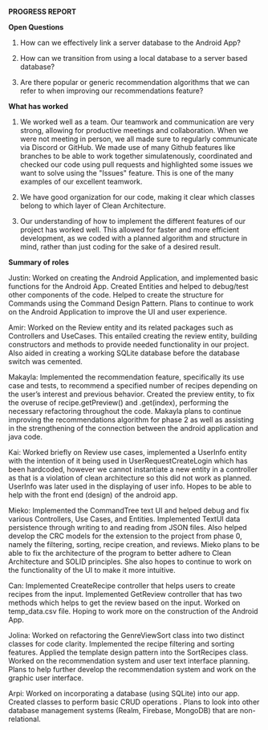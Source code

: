 **PROGRESS REPORT**

**Open Questions**

1) How can we effectively link a server database to the Android App?

2) How can we transition from using a local database to a server based database?

3) Are there popular or generic recommendation algorithms that we can refer to when improving our recommendations feature?

**What has worked**

1) We worked well as a team. Our teamwork and communication are very strong, allowing for productive meetings and collaboration. When we were not meeting in person, we all made sure to regularly communicate via Discord or GitHub. We made use of many Github features like branches to be able to work together simulatenously, coordinated and checked our code using pull requests and highlighted some issues we want to solve using the "Issues" feature. This is one of the many examples of our excellent teamwork.

2) We have good organization for our code, making it clear which classes belong to which layer of Clean Architecture.

3) Our understanding of how to implement the different features of our project has worked well. This allowed for faster and more efficient development, as we coded with a planned algorithm and structure in mind, rather than just coding for the sake of a desired result.

**Summary of roles**

Justin:
Worked on creating the Android Application, and implemented basic functions for the Android App. Created Entities and helped to debug/test other components of the code. Helped to create the structure for Commands using the Command Design Pattern. Plans to continue to work on the Android Application to improve the UI and user experience.

Amir:
Worked on the Review entity and its related packages such as Controllers and UseCases. This entailed creating the review entity, building constructors and methods to provide needed functionality in our project. Also aided in creating a working SQLite database before the database switch was cemented.

Makayla:
Implemented the recommendation feature, specifically its use case and tests, to recommend a specified number of recipes depending on the user’s interest and previous behavior. Created the preview entity, to fix the overuse of recipe.getPreview() and .get(index), performing the necessary refactoring throughout the code. Makayla plans to continue improving the recommendations algorithm for phase 2 as well as assisting in the strengthening of the  connection between the android application and java code.

Kai:
Worked briefly on Review use cases, implemented a UserInfo entity with the intention of it being used in UserRequestCreateLogin which has been hardcoded, however we cannot instantiate a new entity in a controller as that is a violation of clean architecture so this did not work as planned. UserInfo was later used in the displaying of user info. Hopes to be able to help with the front end (design) of the android app.

Mieko:
Implemented the CommandTree text UI and helped debug and fix various Controllers, Use Cases, and Entities. Implemented TextUI data persistence through writing to and reading from JSON files. Also helped develop the CRC models for the extension to the project from phase 0, namely the filtering, sorting, recipe creation, and reviews. Mieko plans to be able to fix the architecture of the program to better adhere to Clean Architecture and SOLID principles. She also hopes to continue to work on the functionality of the UI to make it more intuitive.

Can:
Implemented CreateRecipe controller  that helps users to create recipes from the input. Implemented GetReview controller that has two methods which helps  to get the review based on the input. Worked on  temp_data.csv file.  Hoping to work more on the construction of the Android App.

Jolina:
Worked on refactoring the GenreViewSort class into two distinct classes for code clarity. Implemented the recipe filtering and sorting features. Applied the template design pattern into the SortRecipes class. Worked on the recommendation system and user text interface planning. Plans to help further develop the recommendation system and work on the graphic user interface.

Arpi:
Worked on incorporating a database (using SQLite) into our app. Created classes to perform basic CRUD operations . Plans to look into other database management systems (Realm, Firebase, MongoDB) that are non-relational.
